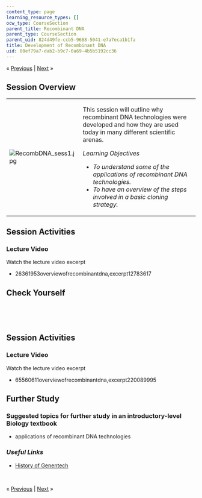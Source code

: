 ```yaml
---
content_type: page
learning_resource_types: []
ocw_type: CourseSection
parent_title: Recombinant DNA
parent_type: CourseSection
parent_uid: 824d49fe-ccb5-9688-5041-e7a7eca1b1fa
title: Development of Recombinant DNA
uid: 80ef79a7-dab2-b9c7-0a69-4b5b5192cc36
---
```

<p class="sc_nav">&laquo; <a class="sc_prev" href="./resolveuid/824d49feccb596885041e7a7eca1b1fa">Previous</a> | <a class="sc_next" href="./resolveuid/48a4a3326cd90d0e1436d2c0b4637e30">Next</a> &raquo;</p> <h2 class="subhead">Session Overview</h2> <table class="sc_overview">     <tbody>         <tr>             <td><img src="./resolveuid/5bfb91f09a8aa63ece7a179bb944b4a5" alt="RecombDNA_sess1.jpg" /></td>             <td><p>This session will outline why recombinant DNA technologies were developed and how they are used today in many different scientific arenas.</p>             <p><em>Learning Objectives</em></p>             <ul class="arrow">                 <li><em>To understand some of the applications of recombinant DNA technologies.</em></li>                 <li><em>To have an overview of the steps involved in a basic cloning strategy.</em></li>             </ul></td>         </tr>     </tbody> </table> <h2 class="subhead">Session Activities</h2> <h3 class="subsubhead">Lecture Video</h3> <p>Watch the lecture video excerpt</p> <ul class="arrow">     <li>26361953overviewofrecombinantdna,excerpt12783617</li> </ul> <h2 class="subhead">Check Yourself</h2> <div id="quizArea">&nbsp;</div> <script type="text/javascript" src="/scripts/jquery-1.3.2.min.js"></script> <script type="text/javascript" src="/scripts/jQuizMe-uncompressed.js"></script> <script type="text/javascript">
// There was an extra comma at the end of multiList array.
$( function($){
	var quizMulti = {
    multiList: [
	{
        ques: 'Arrange the following steps in the correct order<ol type="a"><li>Screen the bacterial colonies</li><li>Transform DNA into host bacterial cells</li><li>Cut DNA of interest</li><li>Select bacterial host cells that have been transformed</li><li>Paste DNA of interest into vectors</li></ol>',
        ans: "c, e, b, d, a",
        ansSel: ["c, b, e, d, a", "e, c, d, b, a", "a, c, b, d, e"],
        ansInfo: ""
    }]
	};
	var options = {
		allRandom: false,
		Random: false,
		help: "",
		showHTML: false,
		animationType: 0,
		showWrongAns: true,
		title: "Concept test 1",	 
};
$("#quizArea").jQuizMe(quizMulti, options);
});
</script> <p>&nbsp;</p> <h2 class="subhead">Session Activities</h2> <h3 class="subsubhead">Lecture Video</h3> <p>Watch the lecture video excerpt</p> <ul class="arrow">     <li>65560611overviewofrecombinantdna,excerpt220089995</li> </ul> <h2 class="subhead">Further Study</h2> <h3 class="subsubhead">Suggested topics for further study in an introductory-level Biology textbook</h3> <ul class="arrow">     <li>applications of recombinant DNA technologies</li> </ul> <h3 class="subsubhead"><span style="font-style: italic;">Useful Links</span></h3> <ul class="arrow">     <li><a href="http://www.gene.com/gene/about/corporate/history/">History of Genentech</a></li> </ul> <p>&nbsp;</p> <p class="sc_nav_bottom">&laquo; <a class="sc_prev" href="./resolveuid/824d49feccb596885041e7a7eca1b1fa">Previous</a> | <a class="sc_next" href="./resolveuid/48a4a3326cd90d0e1436d2c0b4637e30">Next</a> &raquo;</p>